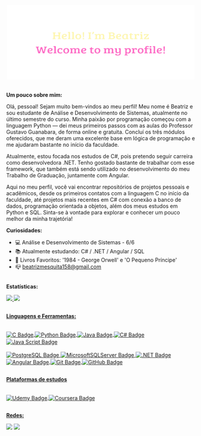 <p align="center">
  <a href="https://www.linkedin.com/in/beatriz-mesquita-840029253" alt="Hello, I'm Beatriz">
    <img src="./Hello.png" alt="Hello! I'm Beatriz." style="width:500px; height:200px;" />
  </a>
</p>

##
**Um pouco sobre mim:**

Olá, pessoal! Sejam muito bem-vindos ao meu perfil!
Meu nome é Beatriz e sou estudante de Análise e Desenvolvimento de Sistemas, atualmente no último semestre do curso. Minha paixão por programação começou com a linguagem Python — dei meus primeiros passos com as aulas do Professor Gustavo Guanabara, de forma online e gratuita. Concluí os três módulos oferecidos, que me deram uma excelente base em lógica de programação e me ajudaram bastante no início da faculdade.

Atualmente, estou focada nos estudos de C#, pois pretendo seguir carreira como desenvolvedora .NET. Tenho gostado bastante de trabalhar com esse framework, que também está sendo utilizado no desenvolvimento do meu Trabalho de Graduação, juntamente com Angular.

Aqui no meu perfil, você vai encontrar repositórios de projetos pessoais e acadêmicos, desde os primeiros contatos com a linguagem C no início da faculdade, até projetos mais recentes em C# com conexão a banco de dados, programação orientada a objetos, além dos meus estudos em Python e SQL.
Sinta-se à vontade para explorar e conhecer um pouco melhor da minha trajetória!

**Curiosidades:**

 - 💻 Análise e Desenvolvimento de Sistemas - 6/6</br>
 - 📚 Atualmente estudando: C# / .NET / Angular / SQL</br>
 - 📖 Livros Favoritos: '1984 - George Orwell' e 'O Pequeno Príncipe' </br>
 - 📪 beatrizmesquita158@gmail.com

##

**Estatísticas:**
<div>
  <a href="https://github.com/BEATRIZ158">
    <img height="180em" src="https://github-readme-stats.vercel.app/api?username=BEATRIZ158&show_icons=true&theme=dracula"/>
    <img height="180em" src="https://github-readme-stats.vercel.app/api/top-langs/?username=BEATRIZ158&layout=compact&langs_count=16&theme=dracula"/> 
</div>
    
##

**Linguagens e Ferramentas:**
<div style="displey:online_block"><br>
  <img align="center" alt="C Badge" height="35" src="https://img.shields.io/badge/C-00599C?style=for-the-badge&logo=c&logoColor=white">
  <img align="center" alt="Python Badge" height="35" src="https://img.shields.io/badge/python-3670A0?style=for-the-badge&logo=python&logoColor=ffdd54">
  <img align="center" alt="Java Badge" height="35" src="https://img.shields.io/badge/java-%23ED8B00.svg?style=for-the-badge&logo=openjdk&logoColor=white">
  <img align="center" alt="C# Badge" height="35" src="https://img.shields.io/badge/C%23-239120?style=for-the-badge&logo=c-sharp&logoColor=white">
  <img align="center" alt="Java Script Badge" height="35" src="https://img.shields.io/badge/JavaScript-F7DF1E?style=for-the-badge&logo=javascript&logoColor=black">
  <br><br>
  <img align="center" alt="PostgreSQL Badge" height="35" src="https://img.shields.io/badge/PostgreSQL-000?style=for-the-badge&logo=postgresql">
  <img align="center" alt="MicrosoftSQLServer Badge" height="35" src="https://img.shields.io/badge/Microsoft%20SQL%20Server-CC2927?style=for-the-badge&logo=microsoft%20sql%20server&logoColor=white">
  <img align="center" alt=".NET Badge" height="35" src="https://img.shields.io/badge/.NET-5C2D91?style=for-the-badge&logo=.net&logoColor=white">
  <img align="center" alt="Angular Badge" height="35" src="https://img.shields.io/badge/angular-%23DD0031.svg?style=for-the-badge&logo=angular&logoColor=white">
  <img align="center" alt="Git Badge" height="35" src="https://img.shields.io/badge/git-%23F05033.svg?style=for-the-badge&logo=git&logoColor=white">  
  <img align="center" alt="GitHub Badge" height="35" src="https://img.shields.io/badge/github-%23121011.svg?style=for-the-badge&logo=github&logoColor=white">
</div>

##

**Plataformas de estudos**
<div style="displey:online_block"><br>
  <img align="center" alt="Udemy Badge" height="35" src="https://img.shields.io/badge/Udemy-A435F0?style=for-the-badge&logo=Udemy&logoColor=white">
  <img align="center" alt="Coursera Badge" height="35" src="https://img.shields.io/badge/Coursera-%230056D2.svg?style=for-the-badge&logo=Coursera&logoColor=white">

  ##
  
**Redes:**
<div>
  <a href="https://www.linkedin.com/in/beatriz-mesquita-840029253/"><img src="https://img.shields.io/badge/LinkedIn-0077B5?style=for-the-badge&logo=linkedin&logoColor=white" target="_blank"></a>
  <a href="https://www.instagram.com/beatrizmesquitadossantos/"><img src="https://img.shields.io/badge/-Instagram-%23E4405F?style=for-the-badge&logo=instagram&logoColor=white" target="_blanl"></a>
</div>

